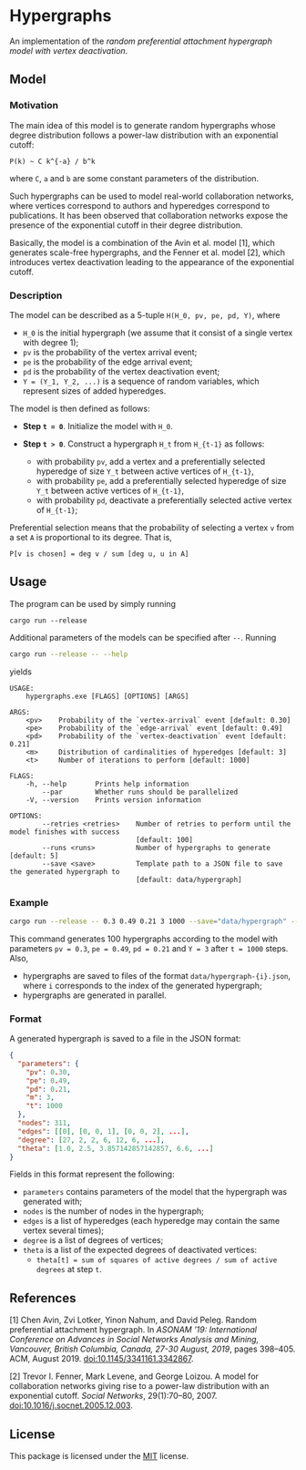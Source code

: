# Hypergraphs

An implementation of the _random preferential attachment hypergraph model with vertex deactivation_.

## Model

### Motivation

The main idea of this model is to generate random hypergraphs whose degree distribution follows a power-law distribution with an exponential cutoff:

```
P(k) ~ C k^{-a} / b^k
```
where `C`, `a` and `b` are some constant parameters of the distribution.

Such hypergraphs can be used to model real-world collaboration networks, where vertices correspond to authors and hyperedges correspond to publications.
It has been observed that collaboration networks expose the presence of the exponential cutoff in their degree distribution.

Basically, the model is a combination of the Avin et al. model [1], which generates scale-free hypergraphs, and the Fenner et al. model [2], which introduces vertex deactivation leading to the appearance of the exponential cutoff.

### Description

The model can be described as a 5-tuple `H(H_0, pv, pe, pd, Y)`, where
- `H_0` is the initial hypergraph (we assume that it consist of a single vertex with degree 1);
- `pv` is the probability of the vertex arrival event;
- `pe` is the probability of the edge arrival event;
- `pd` is the probability of the vertex deactivation event;
- `Y = (Y_1, Y_2, ...)` is a sequence of random variables, which represent sizes of added hyperedges.

The model is then defined as follows:
* **Step `t = 0`**. Initialize the model with `H_0`.
* **Step `t > 0`**. Construct a hypergraph `H_t` from `H_{t-1}` as follows:

  - with probability `pv`, add a vertex and a preferentially selected hyperedge of size `Y_t` between active vertices of `H_{t-1}`,
  - with probability `pe`, add a preferentially selected hyperedge of size `Y_t` between active vertices of `H_{t-1}`,
  - with probability `pd`, deactivate a preferentially selected active vertex of `H_{t-1}`;

Preferential selection means that the probability of selecting a vertex `v` from a set `A` is proportional to its degree. 
That is, 
```
P[v is chosen] = deg v / sum [deg u, u in A]
```

## Usage

The program can be used by simply running

```
cargo run --release
```

Additional parameters of the models can be specified after `--`.
Running

```bash
cargo run --release -- --help
```

yields

```
USAGE:
    hypergraphs.exe [FLAGS] [OPTIONS] [ARGS]

ARGS:
    <pv>    Probability of the `vertex-arrival` event [default: 0.30]
    <pe>    Probability of the `edge-arrival` event [default: 0.49]
    <pd>    Probability of the `vertex-deactivation` event [default: 0.21]
    <m>     Distribution of cardinalities of hyperedges [default: 3]
    <t>     Number of iterations to perform [default: 1000]

FLAGS:
    -h, --help       Prints help information
        --par        Whether runs should be parallelized
    -V, --version    Prints version information

OPTIONS:
        --retries <retries>    Number of retries to perform until the model finishes with success
                               [default: 100]
        --runs <runs>          Number of hypergraphs to generate [default: 5]
        --save <save>          Template path to a JSON file to save the generated hypergraph to
                               [default: data/hypergraph]
```

### Example

```bash
cargo run --release -- 0.3 0.49 0.21 3 1000 --save="data/hypergraph" --runs=100 --par
```

This command generates 100 hypergraphs according to the model with parameters `pv = 0.3`, `pe = 0.49`, `pd = 0.21` and `Y = 3` after `t = 1000` steps.
Also,
- hypergraphs are saved to files of the format `data/hypergraph-{i}.json`, where `i` corresponds to the index of the generated hypergraph;
- hypergraphs are generated in parallel.

### Format

A generated hypergraph is saved to a file in the JSON format:

```json
{
  "parameters": {
    "pv": 0.30,
    "pe": 0.49,
    "pd": 0.21,
    "m": 3,
    "t": 1000
  },
  "nodes": 311,
  "edges": [[0], [0, 0, 1], [0, 0, 2], ...],
  "degree": [27, 2, 2, 6, 12, 6, ...],
  "theta": [1.0, 2.5, 3.857142857142857, 6.6, ...]
}
```

Fields in this format represent the following:
* `parameters` contains parameters of the model that the hypergraph was generated with;
* `nodes` is the number of nodes in the hypergraph;
* `edges` is a list of hyperedges (each hyperedge may contain the same vertex several times);
* `degree` is a list of degrees of vertices;
* `theta` is a list of the expected degrees of deactivated vertices:
  - `theta[t] = sum of squares of active degrees / sum of active degrees` at step `t`.

## References

[1] Chen Avin, Zvi Lotker, Yinon Nahum, and David Peleg. 
    Random preferential attachment hypergraph. 
    In _ASONAM ’19: International Conference on Advances in Social Networks Analysis and Mining, 
    Vancouver, British Columbia, Canada, 27-30 August, 2019_,
    pages 398–405. ACM, August 2019. 
    [doi:10.1145/3341161.3342867](https://doi.org/10.1145/3341161.3342867).

[2] Trevor I. Fenner, Mark Levene, and George Loizou. 
    A model for collaboration networks giving rise to a power-law distribution with an exponential cutoff. 
    _Social Networks_, 
    29(1):70–80, 2007.
    [doi:10.1016/j.socnet.2005.12.003](https://doi.org/10.1016/j.socnet.2005.12.003).

## License

This package is licensed under the [MIT](LICENSE) license.
